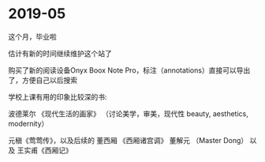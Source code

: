 # 2019-05

这个月，毕业啦

估计有新的时间继续维护这个站了

购买了新的阅读设备Onyx Boox Note Pro，标注（annotations）直接可以导出了，方便自己以后搜索

学校上课有用的印象比较深的书:

波德莱尔 《现代生活的画家》 （讨论美学，审美，现代性 beauty, aesthetics, modernity）

元稹《莺莺传》，以及后续的 董西厢 《西厢诸宫调》 董解元 （Master Dong） 以及 王实甫《西厢记》

